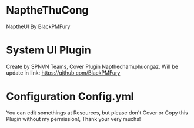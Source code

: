 # NaptheThuCong
NaptheUI By BlackPMFury

# System UI Plugin
Create by SPNVN Teams, Cover Plugin Napthecham\phuongaz.
Will be update in link: https://github.com/BlackPMFury

# Configuration Config.yml
You can edit somethings at Resources, but please don't Cover or Copy this Plugin without my permission!, Thank your very muchs!
